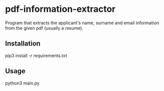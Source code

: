 # pdf-information-extractor
Program that extracts the applicant's name, surname and email information from the given pdf (usually a resume).

## Installation
pip3 install -r requirements.txt

## Usage
python3 main.py <pdf-file-to-extract>
